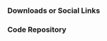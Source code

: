 <!--### Project Information
* Project Level-->
<!--* Project Type
* Version, etc-->

### Downloads or Social Links
<!--* [Download](#)
* [Social Link](#)-->

### Code Repository
<!--* [repo](#)-->